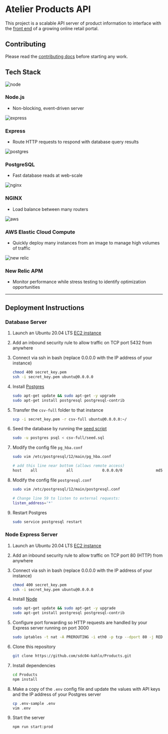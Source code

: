 # Atelier Products API

This project is a scalable API server of product information to interface with the [front end](https://github.com/RFP54-Helios/FEC) of a growing online retail portal.

## Contributing

Please read the [contributing docs](CONTRIBUTING.md) before starting any work.

## Tech Stack

![node](https://www.vectorlogo.zone/logos/nodejs/nodejs-ar21.svg)

### Node.js

- Non-blocking, event-driven server

![express](https://www.vectorlogo.zone/logos/expressjs/expressjs-ar21.svg)

### Express

- Route HTTP requests to respond with database query results

![postgres](https://www.vectorlogo.zone/logos/postgresql/postgresql-ar21.svg)

### PostgreSQL

- Fast database reads at web-scale

![nginx](https://www.vectorlogo.zone/logos/nginx/nginx-ar21.svg)

### NGINX

- Load balance between many routers

![aws](https://www.vectorlogo.zone/logos/amazon_aws/amazon_aws-ar21.svg)

### AWS Elastic Cloud Compute

- Quickly deploy many instances from an image to manage high volumes of traffic

![new relic](https://www.vectorlogo.zone/logos/newrelic/newrelic-ar21.svg)

### New Relic APM

- Monitor performance while stress testing to identify optimization opportunities

---

## Deployment Instructions

### Database Server

1. Launch an Ubuntu 20.04 LTS [EC2 instance](https://docs.aws.amazon.com/quickstarts/latest/vmlaunch/step-1-launch-instance.html)
1. Add an inbound security rule to allow traffic on TCP port 5432 from anywhere
1. Connect via ssh in bash (replace 0.0.0.0 with the IP address of your instance)

    ```bash
    chmod 400 secret_key.pem
    ssh -i secret_key.pem ubuntu@0.0.0.0
    ```

1. Install [Postgres](https://www.digitalocean.com/community/tutorials/how-to-install-postgresql-on-ubuntu-20-04-quickstart)

    ```bash
    sudo apt-get update && sudo apt-get -y upgrade
    sudo apt-get install postgresql postgresql-contrib​
    ```

1. Transfer the `csv-full` folder to that instance

    ```bash
    scp -i secret_key.pem -r csv-full ubuntu@0.0.0.0:~/
    ```

1. Seed the database by running the [seed script](scripts/seed.sql)

    ```bash
    sudo -u postgres psql < csv-full/seed.sql
    ```

1. Modify the config file `pg_hba.conf`

    ```bash
    sudo vim /etc/postgresql/12/main/pg_hba.conf

    # add this line near bottom (allows remote access)
    host    all             all             0.0.0.0/0               md5
    ```

1. Modify the config file `postgresql.conf`

    ```bash
    sudo vim /etc/postgresql/12/main/postgresql.conf

    # Change line 59 to listen to external requests:
    listen_address='*'
    ```

1. Restart Postgres

    ```bash
    sudo service postgresql restart
    ```

### Node Express Server

1. Launch an Ubuntu 20.04 LTS [EC2 instance](https://docs.aws.amazon.com/quickstarts/latest/vmlaunch/step-1-launch-instance.html)
1. Add an inbound security rule to allow traffic on TCP port 80 (HTTP) from anywhere
1. Connect via ssh in bash (replace 0.0.0.0 with the IP address of your instance)

    ```bash
    chmod 400 secret_key.pem
    ssh -i secret_key.pem ubuntu@0.0.0.0
    ```

1. Install [Node](https://www.digitalocean.com/community/tutorials/how-to-install-postgresql-on-ubuntu-20-04-quickstart)

    ```bash
    sudo apt-get update && sudo apt-get -y upgrade
    sudo apt-get install postgresql postgresql-contrib​
    ```

1. Configure port forwarding so HTTP requests are handled by your Express server running on port 3000

    ```bash
    sudo iptables -t nat -A PREROUTING -i eth0 -p tcp --dport 80 -j REDIRECT --to-port 3000
    ```

1. Clone this repository

    ```bash
    git clone https://github.com/sdc04-kahlo/Products.git
    ```

1. Install dependencies

    ```bash
    cd Products
    npm install
    ```

1. Make a copy of the `.env` config file and update the values with API keys and the IP address of your Postgres server

    ```bash
    cp .env-sample .env
    vim .env
    ```

1. Start the server

    ```bash
    npm run start:prod
    ```
